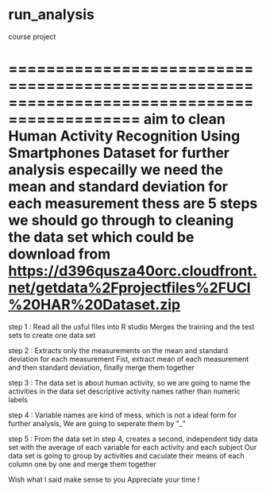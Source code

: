 # run_analysis
course project

============================================================================================
aim to clean 
Human Activity Recognition Using Smartphones Dataset for further analysis
especailly we need the mean and standard deviation for each measurement
thess are 5 steps we should go through to cleaning the data set which could be download 
from https://d396qusza40orc.cloudfront.net/getdata%2Fprojectfiles%2FUCI%20HAR%20Dataset.zip
============================================================================================

step 1 :
     Read all the usful files into R studio
     Merges the training and the test sets to create one data set

step 2 :
     Extracts only the measurements on the mean and standard deviation for each measurement
     Fist, extract mean of each measurement and then standard deviation, finally merge them together

step 3 :
     The data set is about human activity, so we are going to name the activities in the data set
  descriptive activity names rather than numeric labels
  
step 4 :
     Variable names are kind of mess, which is not a ideal form for further analysis,
     We are going to seperate them by "_"
     
step 5 : 
     From the data set in step 4, creates a second, independent tidy data set with the average 
  of each variable for each activity and each subject
     Our data set is going to group by activities and caculate their means of each column one by one
  and merge them together
  
Wish what I said make sense to you
Appreciate your time !
          
     
